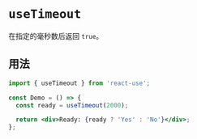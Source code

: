 # `useTimeout`

在指定的毫秒数后返回 `true`。

## 用法

```jsx
import { useTimeout } from 'react-use';

const Demo = () => {
  const ready = useTimeout(2000);

  return <div>Ready: {ready ? 'Yes' : 'No'}</div>;
};
```
